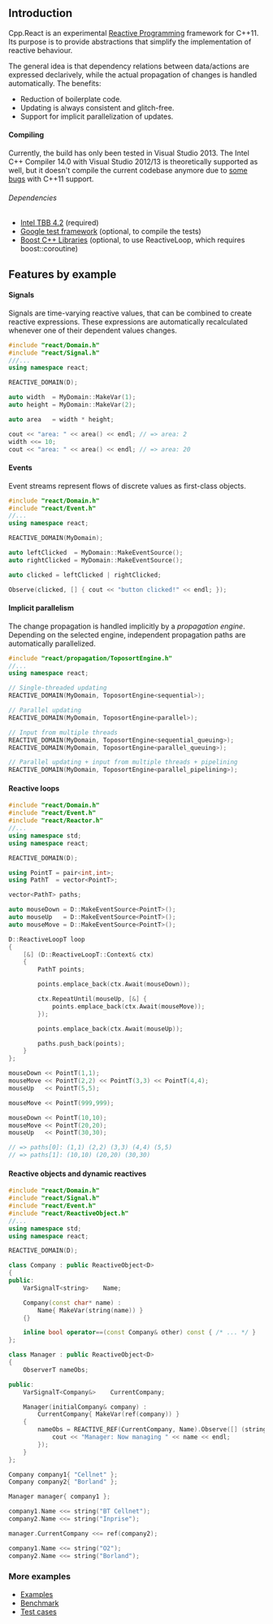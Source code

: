 ## Introduction

Cpp.React is an experimental [Reactive Programming](http://en.wikipedia.org/wiki/Reactive_programming) framework for C++11. Its purpose is to provide abstractions that simplify the implementation of reactive behaviour.

The general idea is that dependency relations between data/actions are expressed declarively, while the actual propagation of changes is handled automatically. The benefits:
* Reduction of boilerplate code.
* Updating is always consistent and glitch-free.
* Support for implicit parallelization of updates.

#### Compiling

Currently, the build has only been tested in Visual Studio 2013.
The Intel C++ Compiler 14.0 with Visual Studio 2012/13 is theoretically supported as well, but it doesn't compile the current codebase anymore due to [some bugs]() with C++11 support.

###### Dependencies
* [Intel TBB 4.2](https://www.threadingbuildingblocks.org/) (required)
* [Google test framework](https://code.google.com/p/googletest/) (optional, to compile the tests)
* [Boost C++ Libraries](http://www.boost.org/) (optional, to use ReactiveLoop, which requires boost::coroutine)

## Features by example

#### Signals

Signals are time-varying reactive values, that can be combined to create reactive expressions.
These expressions are automatically recalculated whenever one of their dependent values changes.

```C++
#include "react/Domain.h"
#include "react/Signal.h"
///...
using namespace react;

REACTIVE_DOMAIN(D);

auto width  = MyDomain::MakeVar(1);
auto height = MyDomain::MakeVar(2);

auto area   = width * height;

cout << "area: " << area() << endl; // => area: 2
width <<= 10;
cout << "area: " << area() << endl; // => area: 20
```

#### Events

Event streams represent flows of discrete values as first-class objects.

```C++
#include "react/Domain.h"
#include "react/Event.h"
//...
using namespace react;

REACTIVE_DOMAIN(MyDomain);

auto leftClicked  = MyDomain::MakeEventSource();
auto rightClicked = MyDomain::MakeEventSource();

auto clicked = leftClicked | rightClicked;

Observe(clicked, [] { cout << "button clicked!" << endl; });
```

#### Implicit parallelism

The change propagation is handled implicitly by a _propagation engine_.
Depending on the selected engine, independent propagation paths are automatically parallelized.

```C++
#include "react/propagation/ToposortEngine.h"
//...
using namespace react;

// Single-threaded updating
REACTIVE_DOMAIN(MyDomain, ToposortEngine<sequential>);

// Parallel updating
REACTIVE_DOMAIN(MyDomain, ToposortEngine<parallel>);

// Input from multiple threads
REACTIVE_DOMAIN(MyDomain, ToposortEngine<sequential_queuing>);
REACTIVE_DOMAIN(MyDomain, ToposortEngine<parallel_queuing>);

// Parallel updating + input from multiple threads + pipelining
REACTIVE_DOMAIN(MyDomain, ToposortEngine<parallel_pipelining>);
```

#### Reactive loops

```C++
#include "react/Domain.h"
#include "react/Event.h"
#include "react/Reactor.h"
//...
using namespace std;
using namespace react;

REACTIVE_DOMAIN(D);

using PointT = pair<int,int>;
using PathT  = vector<PointT>;

vector<PathT> paths;

auto mouseDown = D::MakeEventSource<PointT>();
auto mouseUp   = D::MakeEventSource<PointT>();
auto mouseMove = D::MakeEventSource<PointT>();

D::ReactiveLoopT loop
{
	[&] (D::ReactiveLoopT::Context& ctx)
	{
		PathT points;

		points.emplace_back(ctx.Await(mouseDown));

		ctx.RepeatUntil(mouseUp, [&] {
			points.emplace_back(ctx.Await(mouseMove));
		});

		points.emplace_back(ctx.Await(mouseUp));

		paths.push_back(points);
	}
};

mouseDown << PointT(1,1);
mouseMove << PointT(2,2) << PointT(3,3) << PointT(4,4);
mouseUp   << PointT(5,5);

mouseMove << PointT(999,999);

mouseDown << PointT(10,10);
mouseMove << PointT(20,20);
mouseUp   << PointT(30,30);

// => paths[0]: (1,1) (2,2) (3,3) (4,4) (5,5)
// => paths[1]: (10,10) (20,20) (30,30)
```

#### Reactive objects and dynamic reactives

```C++
#include "react/Domain.h"
#include "react/Signal.h"
#include "react/Event.h"
#include "react/ReactiveObject.h"
//...
using namespace std;
using namespace react;

REACTIVE_DOMAIN(D);

class Company : public ReactiveObject<D>
{
public:
    VarSignalT<string>    Name;

    Company(const char* name) :
        Name{ MakeVar(string(name)) }
    {}

    inline bool operator==(const Company& other) const { /* ... */ }
};

class Manager : public ReactiveObject<D>
{
    ObserverT nameObs;

public:
    VarSignalT<Company&>    CurrentCompany;

    Manager(initialCompany& company) :
        CurrentCompany{ MakeVar(ref(company)) }
    {
        nameObs = REACTIVE_REF(CurrentCompany, Name).Observe([] (string name) {
            cout << "Manager: Now managing " << name << endl;
        });
    }
};

Company company1{ "Cellnet" };
Company company2{ "Borland" };

Manager manager{ company1 };

company1.Name <<= string("BT Cellnet");
company2.Name <<= string("Inprise");

manager.CurrentCompany <<= ref(company2);

company1.Name <<= string("O2");
company2.Name <<= string("Borland");
```

### More examples

* [Examples](https://github.com/schlangster/cpp.react/blob/master/src/sandbox/Main.cpp)
* [Benchmark](https://github.com/schlangster/cpp.react/blob/master/src/benchmark/BenchmarkLifeSim.h)
* [Test cases](https://github.com/schlangster/cpp.react/tree/master/src/test)
